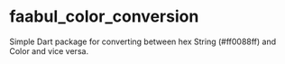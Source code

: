 # faabul_color_conversion
Simple Dart package for converting between hex String (#ff0088ff) and Color and vice versa.
